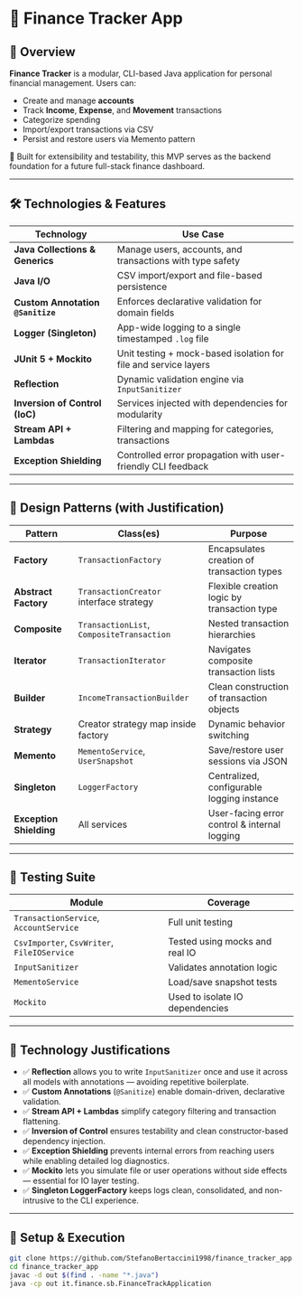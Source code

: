 # 💸 Finance Tracker App

## 🧾 Overview

**Finance Tracker** is a modular, CLI-based Java application for personal financial management. Users can:

- Create and manage **accounts**
- Track **Income**, **Expense**, and **Movement** transactions
- Categorize spending
- Import/export transactions via CSV
- Persist and restore users via Memento pattern

🔧 Built for extensibility and testability, this MVP serves as the backend foundation for a future full-stack finance dashboard.

---

## 🛠️ Technologies & Features

| Technology        | Use Case |
|------------------|----------|
| **Java Collections & Generics** | Manage users, accounts, and transactions with type safety |
| **Java I/O**      | CSV import/export and file-based persistence |
| **Custom Annotation `@Sanitize`** | Enforces declarative validation for domain fields |
| **Logger (Singleton)** | App-wide logging to a single timestamped `.log` file |
| **JUnit 5 + Mockito** | Unit testing + mock-based isolation for file and service layers |
| **Reflection**    | Dynamic validation engine via `InputSanitizer` |
| **Inversion of Control (IoC)** | Services injected with dependencies for modularity |
| **Stream API + Lambdas** | Filtering and mapping for categories, transactions |
| **Exception Shielding** | Controlled error propagation with user-friendly CLI feedback |

---

## 🧩 Design Patterns (with Justification)

| Pattern              | Class(es)                              | Purpose |
|----------------------|-----------------------------------------|---------|
| **Factory**          | `TransactionFactory`                    | Encapsulates creation of transaction types |
| **Abstract Factory** | `TransactionCreator` interface strategy | Flexible creation logic by transaction type |
| **Composite**        | `TransactionList`, `CompositeTransaction` | Nested transaction hierarchies |
| **Iterator**         | `TransactionIterator`                   | Navigates composite transaction lists |
| **Builder**          | `IncomeTransactionBuilder`              | Clean construction of transaction objects |
| **Strategy**         | Creator strategy map inside factory     | Dynamic behavior switching |
| **Memento**          | `MementoService`, `UserSnapshot`        | Save/restore user sessions via JSON |
| **Singleton**        | `LoggerFactory`                         | Centralized, configurable logging instance |
| **Exception Shielding** | All services                          | User-facing error control & internal logging |

---

## 🧪 Testing Suite

| Module | Coverage |
|--------|----------|
| `TransactionService`, `AccountService` | Full unit testing |
| `CsvImporter`, `CsvWriter`, `FileIOService` | Tested using mocks and real IO |
| `InputSanitizer` | Validates annotation logic |
| `MementoService` | Load/save snapshot tests |
| `Mockito` | Used to isolate IO dependencies |

---

## 🧠 Technology Justifications

- ✅ **Reflection** allows you to write `InputSanitizer` once and use it across all models with annotations — avoiding repetitive boilerplate.
- ✅ **Custom Annotations** (`@Sanitize`) enable domain-driven, declarative validation.
- ✅ **Stream API + Lambdas** simplify category filtering and transaction flattening.
- ✅ **Inversion of Control** ensures testability and clean constructor-based dependency injection.
- ✅ **Exception Shielding** prevents internal errors from reaching users while enabling detailed log diagnostics.
- ✅ **Mockito** lets you simulate file or user operations without side effects — essential for IO layer testing.
- ✅ **Singleton LoggerFactory** keeps logs clean, consolidated, and non-intrusive to the CLI experience.

---

## 📂 Setup & Execution

```bash
git clone https://github.com/StefanoBertaccini1998/finance_tracker_app.git
cd finance_tracker_app
javac -d out $(find . -name "*.java")
java -cp out it.finance.sb.FinanceTrackApplication
